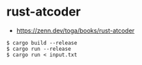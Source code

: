 # rust-atcoder

- https://zenn.dev/toga/books/rust-atcoder

```
$ cargo build --release
$ cargo run --release
$ cargo run < input.txt
```
